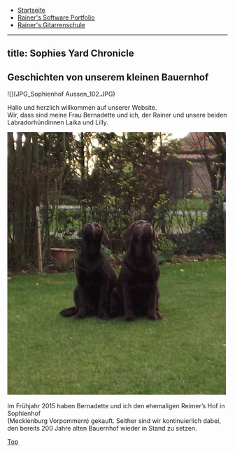 * <a href="https://rainerlueers.github.io/sophies-yard-chronicle/">Startseite</a>
* <a href="https://rainerlueers.github.io/sophies-yard-chronicle/rainers_software_portfolio.html">Rainer's Software Portfolio</a>
* <a href="https://rainerlueers.github.io/sophies-yard-chronicle/rainers_gitarrenschule.html">Rainer's Gitarrenschule</a>

---
title: Sophies Yard Chronicle
---

## Geschichten von unserem kleinen Bauernhof  

![](JPG_Sophienhof Aussen_102.JPG)

Hallo und herzlich willkommen auf unserer Website.  
Wir, dass sind meine Frau Bernadette und ich, der Rainer und unsere beiden
Labradorhündinnen Laika und Lilly.  

![](Lilly_Laika_164.JPG)

Im Frühjahr 2015 haben Bernadette und ich den ehemaligen Reimer’s Hof in Sophienhof  
(Mecklenburg Vorpommern) gekauft. Seither sind wir kontinuierlich dabei, den
bereits 200 Jahre alten Bauernhof wieder in Stand zu setzen.  

<a href="#">Top</a> 

